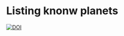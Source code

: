 # Listing knonw planets



[![DOI](https://zenodo.org/badge/888510798.svg)](https://doi.org/10.5281/zenodo.14169750)
